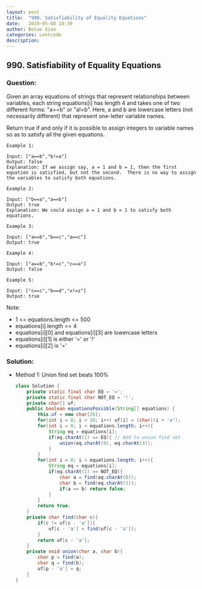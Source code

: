 ```yaml
---
layout: post
title:  "990. Satisfiability of Equality Equations"
date:   2019-05-08 10:39
author: Botao Xiao
categories: Leetcode
description:
---
```

## 990. Satisfiability of Equality Equations

### Question:
Given an array equations of strings that represent relationships between variables, each string equations[i] has length 4 and takes one of two different forms: "a==b" or "a!=b".  Here, a and b are lowercase letters (not necessarily different) that represent one-letter variable names.

Return true if and only if it is possible to assign integers to variable names so as to satisfy all the given equations.

```
Example 1:

Input: ["a==b","b!=a"]
Output: false
Explanation: If we assign say, a = 1 and b = 1, then the first equation is satisfied, but not the second.  There is no way to assign the variables to satisfy both equations.

Example 2:

Input: ["b==a","a==b"]
Output: true
Explanation: We could assign a = 1 and b = 1 to satisfy both equations.

Example 3:

Input: ["a==b","b==c","a==c"]
Output: true

Example 4:

Input: ["a==b","b!=c","c==a"]
Output: false

Example 5:

Input: ["c==c","b==d","x!=z"]
Output: true
```

Note:
* 1 <= equations.length <= 500
* equations[i].length == 4
* equations[i][0] and equations[i][3] are lowercase letters
* equations[i][1] is either '=' or '!'
* equations[i][2] is '='


### Solution:
* Method 1: Union find set beats 100%
    ```Java
   class Solution {
        private static final char EQ = '=';
        private static final char NOT_EQ = '!';
        private char[] uf;
        public boolean equationsPossible(String[] equations) {
            this.uf = new char[26];
            for(int i = 0; i < 26; i++) uf[i] = (char)(i + 'a');
            for(int i = 0; i < equations.length; i++){
                String eq = equations[i];
                if(eq.charAt(1) == EQ){ // Add to union find set
                    union(eq.charAt(0), eq.charAt(3));
                }
            }
            for(int i = 0; i < equations.length; i++){
                String eq = equations[i];
                if(eq.charAt(1) == NOT_EQ){
                    char a = find(eq.charAt(0));
                    char b = find(eq.charAt(3));
                    if(a == b) return false;
                }
            }
            return true;
        }
        private char find(char c){
            if(c != uf[c - 'a']){
                uf[c - 'a'] = find(uf[c - 'a']);
            }
            return uf[c - 'a'];
        }
        private void union(char a, char b){
            char p = find(a);
            char q = find(b);
            uf[p - 'a'] = q;
        }
    }
    ```